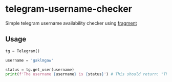 # telegram-username-checker
Simple telegram username availability checker using [fragment](https://fragment.com/)

## Usage

```py
tg = Telegram()

username = 'gaklmgaw'

status = tg.get_user(username)
print(f'The username {username} is {status}') # This should return: "The username gaklmgaw is Available"

```
